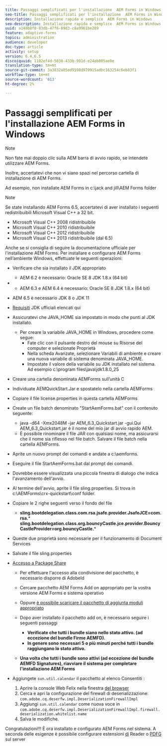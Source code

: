```yaml
---
title: Passaggi semplificati per l'installazione  AEM Forms in Windows
seo-title: Passaggi semplificati per l'installazione  AEM Forms in Windows
description: Installazione rapida e semplice  AEM Forms in Windows
seo-description: Installazione rapida e semplice  AEM Forms in Windows
uuid: a148b8f0-83db-47f6-89d3-c8a9961be289
feature: adaptive-forms
topics: administration
audience: developer
doc-type: article
activity: setup
version: 6.4,6.5
discoiquuid: 1182ef4d-5838-433b-991d-e24ab805ae0e
translation-type: tm+mt
source-git-commit: 3a3832a05ed9598d970915adbc163254c6eb83f1
workflow-type: tm+mt
source-wordcount: '613'
ht-degree: 2%

---
```



# Passaggi semplificati per l&#39;installazione  AEM Forms in Windows

>[!NOTE]
>
>Non fate mai doppio clic sulla AEM barra di avvio rapido, se intendete utilizzare  AEM Forms.
>
>Inoltre, accertatevi che non vi siano spazi nel percorso  cartella di installazione di AEM Forms.
>
>Ad esempio, non installate  AEM Forms in c:\jack and jill\AEM Forms folder

>[!NOTE]
>
>Se state installando  AEM Forms 6.5, accertatevi di aver installato i seguenti redistribuibili Microsoft Visual C++ a 32 bit.
>
>* Microsoft Visual C++ 2008 ridistribuibile
>* Microsoft Visual C++ 2010 ridistribuibile
>* Microsoft Visual C++ 2012 ridistribuibile
>* Microsoft Visual C++ 2013 ridistribuibile (dal 6.5)


Anche se si consiglia di seguire la documentazione [](https://helpx.adobe.com/experience-manager/6-3/forms/using/installing-configuring-aem-forms-osgi.html) ufficiale per l&#39;installazione  AEM Forms. Per installare e configurare  AEM Forms nell’ambiente Windows, effettuate le seguenti operazioni:

* Verificare che sia installato il JDK appropriato
   * AEM 6.2 è necessario: Oracle SE 8 JDK 1.8.x (64 bit)
* 
   * AEM 6.3 e AEM 6.4 è necessario: Oracle SE 8 JDK 1.8.x (64 bit)
* AEM 6.5 è necessario JDK 8 o JDK 11
* [Requisiti](https://helpx.adobe.com/experience-manager/6-3/sites/deploying/using/technical-requirements.html) JDK ufficiali elencati qui
* Assicuratevi che JAVA_HOME sia impostato in modo che punti al JDK installato.
   * Per creare la variabile JAVA_HOME in Windows, procedere come segue:
      * Fate clic con il pulsante destro del mouse su Risorse del computer e selezionate Proprietà
      * Nella scheda Avanzate, selezionare Variabili di ambiente e creare una nuova variabile di sistema denominata JAVA_HOME.
      * Impostate il valore della variabile su JDK installato nel sistema. Ad esempio c:\program files\java\jdk1.8.0_25

* Creare una cartella denominata AEMForms sull’unità C
* Individuate AEMQuickStart.Jar e spostatelo nella cartella AEMForms
* Copiare il file license.properties in questa cartella AEMForms
* Create un file batch denominato &quot;StartAemForms.bat&quot; con il contenuto seguente:
   * java -d64 -Xmx2048M -jar AEM_6.3_Quickstart.jar -gui.Qui AEM_6.3_Quickstart.jar è il nome del mio jar di avvio rapido AEM.
   * È possibile rinominare il file JAR con qualsiasi nome, ma assicurarsi che il nome sia riflesso nel file batch. Salvare il file batch nella cartella AEMForms.

* Aprite un nuovo prompt dei comandi e andate a c:\aemforms.

* Eseguire il file StartAemForms.bat dal prompt dei comandi.

* Dovrebbe essere visualizzata una piccola finestra di dialogo che indica l&#39;avanzamento dell&#39;avvio.

* Al termine dell&#39;avvio, aprite il file sling.properties. Si trova in c:\AEMForms\crx-quickstart\conf folder.

* Copiare le 2 righe seguenti verso il fondo del file
   * **sling.bootdelegation.class.com.rsa.jsafe.provider.JsafeJCE=com.rsa.*** **sling.bootdelegation.class.org.bouncyCastle.jce.provider.BouncyCastleProvider=org.bouncyCastle.***
* Queste due proprietà sono necessarie per il funzionamento di Document Services
* Salvate il file sling.properties

* [Accesso a Package Share](http://localhost:4502/crx/packageshare/login.html)

   * Per effettuare l&#39;accesso alla condivisione del pacchetto, è necessario disporre di AdobeId
   * Cercare  pacchetto AEM Forms Add on appropriato per la vostra versione  AEM Forms e sistema operativo
   * Oppure [è possibile scaricare il pacchetto di aggiunta moduli appropriato](https://helpx.adobe.com/it/aem-forms/kb/aem-forms-releases.html)
   * Dopo aver installato il pacchetto add on, è necessario seguire i seguenti passaggi

      * **Verificate che tutti i bundle siano nello stato attivo. (ad eccezione del bundle Firme AEMFD).**
      * **In genere sono necessari 5 o più minuti perché tutti i bundle raggiungano lo stato attivo.**
   * **Una volta che tutti i bundle sono attivi (ad eccezione del bundle AEMFD Signatures), riavviare il sistema per completare l&#39;installazione  AEM Forms**


* Aggiungete `sun.util.calendar` il pacchetto al elenco Consentiti :

   1. Aprire la console Web Felix nella finestra [del browser](http://localhost:4502/system/console/configMgr)
   2. Cerca e apri la configurazione del firewall di deserializzazione: `com.adobe.cq.deserfw.impl.DeserializationFirewallImpl`
   3. Aggiungi `sun.util.calendar` come nuova voce in `com.adobe.cq.deserfw.impl.DeserializationFirewallImpl.firewall.deserialization.whitelist.name`
   4. Salva le modifiche.

Congratulazioni!!! È ora installato e configurato  AEM Forms nel sistema.
A seconda delle esigenze è possibile configurare estensioni [di](https://helpx.adobe.com/experience-manager/6-3/forms/using/configuring-document-services.html) Reader o [ PDFG](https://helpx.adobe.com/experience-manager/6-3/forms/using/install-configure-pdf-generator.html) sul server
